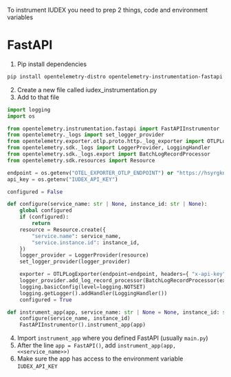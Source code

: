 To instrument IUDEX you need to prep 2 things, code and environment variables

# FastAPI

1. Pip install dependencies
```bash
pip install opentelemetry-distro opentelemetry-instrumentation-fastapi
```
2. Create a new file called iudex_instrumentation.py
3. Add to that file
```python
import logging
import os

from opentelemetry.instrumentation.fastapi import FastAPIInstrumentor
from opentelemetry._logs import set_logger_provider
from opentelemetry.exporter.otlp.proto.http._log_exporter import OTLPLogExporter
from opentelemetry.sdk._logs import LoggerProvider, LoggingHandler
from opentelemetry.sdk._logs.export import BatchLogRecordProcessor
from opentelemetry.sdk.resources import Resource

endpoint = os.getenv("OTEL_EXPORTER_OTLP_ENDPOINT") or "https://hsyrgkn5ja.execute-api.us-west-2.amazonaws.com/resource_logs"
api_key = os.getenv("IUDEX_API_KEY")

configured = False

def configure(service_name: str | None, instance_id: str | None):
    global configured
    if (configured):
        return
    resource = Resource.create({
        "service.name": service_name,
        "service.instance.id": instance_id,
    })
    logger_provider = LoggerProvider(resource)
    set_logger_provider(logger_provider)

    exporter = OTLPLogExporter(endpoint=endpoint, headers={ "x-api-key": api_key })
    logger_provider.add_log_record_processor(BatchLogRecordProcessor(exporter))
    logging.basicConfig(level=logging.NOTSET)
    logging.getLogger().addHandler(LoggingHandler())
    configured = True

def instrument_app(app, service_name: str | None = None, instance_id: str | None = None):
    configure(service_name, instance_id)
    FastAPIInstrumentor().instrument_app(app)
```
4. Import `instrument_app` where you defined FastAPI (usually `main.py`)
5. After the line `app = FastAPI()`, add `instrument_app(app, <<service_name>>)`
6. Make sure the app has access to the environment variable `IUDEX_API_KEY`

